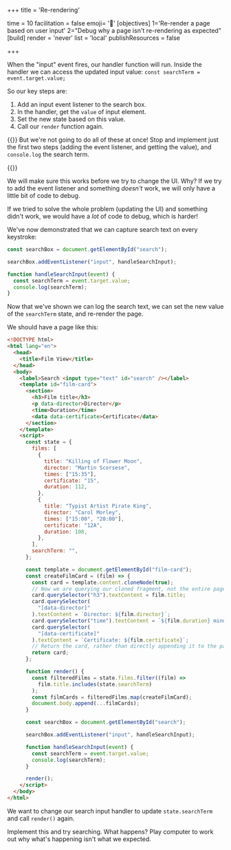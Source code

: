 +++
title = 'Re-rendering'

time = 10
facilitation = false
emoji= '🔁'
[objectives]
    1='Re-render a page based on user input'
    2="Debug why a page isn't re-rendering as expected"
[build]
  render = 'never'
  list = 'local'
  publishResources = false

+++

When the "input" event fires, our handler function will run. Inside the handler we can access the updated input value: `const searchTerm = event.target.value;`

So our key steps are:

1. Add an input event listener to the search box.
2. In the handler, get the `value` of input element.
3. Set the new state based on this value.
4. Call our `render` function again.

{{<note type="warning" title="One thing at a time!">}}
But we're not going to do all of these at once! Stop and implement just the first two steps (adding the event listener, and getting the value), and `console.log` the search term.

{{</note>}}

We will make sure this works before we try to change the UI. Why? If we try to add the event listener and something _doesn't_ work, we will only have a little bit of code to debug.

If we tried to solve the whole problem (updating the UI) and something didn't work, we would have a _lot_ of code to debug, which is harder!

We've now demonstrated that we can capture search text on every keystroke:

```js
const searchBox = document.getElementById("search");

searchBox.addEventListener("input", handleSearchInput);

function handleSearchInput(event) {
  const searchTerm = event.target.value;
  console.log(searchTerm);
}
```

Now that we've shown we can log the search text, we can set the new value of the `searchTerm` state, and re-render the page.

We should have a page like this:

```html
<!DOCTYPE html>
<html lang="en">
  <head>
    <title>Film View</title>
  </head>
  <body>
    <label>Search <input type="text" id="search" /></label>
    <template id="film-card">
      <section>
        <h3>Film title</h3>
        <p data-director>Director</p>
        <time>Duration</time>
        <data data-certificate>Certificate</data>
      </section>
    </template>
    <script>
      const state = {
        films: [
          {
            title: "Killing of Flower Moon",
            director: "Martin Scorsese",
            times: ["15:35"],
            certificate: "15",
            duration: 112,
          },
          {
            title: "Typist Artist Pirate King",
            director: "Carol Morley",
            times: ["15:00", "20:00"],
            certificate: "12A",
            duration: 108,
          },
        ],
        searchTerm: "",
      };

      const template = document.getElementById("film-card");
      const createFilmCard = (film) => {
        const card = template.content.cloneNode(true);
        // Now we are querying our cloned fragment, not the entire page.
        card.querySelector("h3").textContent = film.title;
        card.querySelector(
          "[data-director]"
        ).textContent = `Director: ${film.director}`;
        card.querySelector("time").textContent = `${film.duration} minutes`;
        card.querySelector(
          "[data-certificate]"
        ).textContent = `Certificate: ${film.certificate}`;
        // Return the card, rather than directly appending it to the page
        return card;
      };

      function render() {
        const filteredFilms = state.films.filter((film) =>
          film.title.includes(state.searchTerm)
        );
        const filmCards = filteredFilms.map(createFilmCard);
        document.body.append(...filmCards);
      }

      const searchBox = document.getElementById("search");

      searchBox.addEventListener("input", handleSearchInput);

      function handleSearchInput(event) {
        const searchTerm = event.target.value;
        console.log(searchTerm);
      }

      render();
    </script>
  </body>
</html>
```

We want to change our search input handler to update `state.searchTerm` and call `render()` again.

Implement this and try searching. What happens? Play computer to work out why what's happening isn't what we expected.
